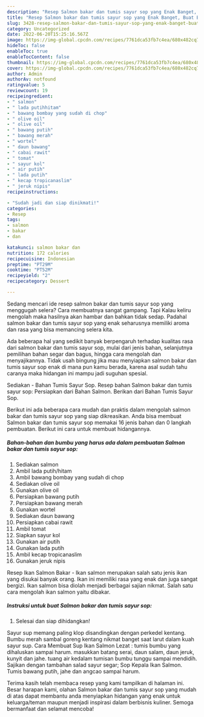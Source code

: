 ```yaml
---
description: "Resep Salmon bakar dan tumis sayur sop yang Enak Banget, Buat Buka Puasa Enak"
title: "Resep Salmon bakar dan tumis sayur sop yang Enak Banget, Buat Buka Puasa Enak"
slug: 3428-resep-salmon-bakar-dan-tumis-sayur-sop-yang-enak-banget-buat-buka-puasa-enak
category: Uncategorized
date: 2022-06-20T15:25:16.567Z
image: https://img-global.cpcdn.com/recipes/7761dca53fb7c4ea/680x482cq70/salmon-bakar-dan-tumis-sayur-sop-foto-resep-utama.jpg
hideToc: false
enableToc: true
enableTocContent: false
thumbnail: https://img-global.cpcdn.com/recipes/7761dca53fb7c4ea/680x482cq70/salmon-bakar-dan-tumis-sayur-sop-foto-resep-utama.jpg
cover: https://img-global.cpcdn.com/recipes/7761dca53fb7c4ea/680x482cq70/salmon-bakar-dan-tumis-sayur-sop-foto-resep-utama.jpg
author: Admin
authorAv: notfound
ratingvalue: 5
reviewcount: 19
recipeingredient:
- " salmon"
- " lada putihhitam"
- " bawang bombay yang sudah di chop"
- " olive oil"
- " olive oil"
- " bawang putih"
- " bawang merah"
- " wortel"
- " daun bawang"
- " cabai rawit"
- " tomat"
- " sayur kol"
- " air putih"
- " lada putih"
- " kecap tropicanaslim"
- " jeruk nipis"
recipeinstructions:

- "Sudah jadi dan siap dinikmati!"
categories:
- Resep
tags:
- salmon
- bakar
- dan

katakunci: salmon bakar dan 
nutrition: 172 calories
recipecuisine: Indonesian
preptime: "PT29M"
cooktime: "PT52M"
recipeyield: "2"
recipecategory: Dessert

---
```



Sedang mencari ide resep salmon bakar dan tumis sayur sop yang menggugah selera? Cara membuatnya sangat gampang. Tapi Kalau keliru mengolah maka hasilnya akan hambar dan bahkan tidak sedap. Padahal salmon bakar dan tumis sayur sop yang enak seharusnya memiliki aroma dan rasa yang bisa memancing selera kita.


Ada beberapa hal yang sedikit banyak berpengaruh terhadap kualitas rasa dari salmon bakar dan tumis sayur sop, mulai dari jenis bahan, selanjutnya pemilihan bahan segar dan bagus, hingga cara mengolah dan menyajikannya. Tidak usah bingung jika mau menyiapkan salmon bakar dan tumis sayur sop enak di mana pun kamu berada, karena asal sudah tahu caranya maka hidangan ini mampu jadi suguhan spesial.

Sediakan - Bahan Tumis Sayur Sop. Resep bahan Salmon bakar dan tumis sayur sop: Persiapkan dari Bahan Salmon. Berikan dari Bahan Tumis Sayur Sop.


Berikut ini ada beberapa cara mudah dan praktis dalam mengolah salmon bakar dan tumis sayur sop yang siap dikreasikan. Anda bisa membuat Salmon bakar dan tumis sayur sop memakai 16 jenis bahan dan 0 langkah pembuatan. Berikut ini cara untuk membuat hidangannya.

<!--inarticleads1-->

##### Bahan-bahan dan bumbu yang harus ada dalam pembuatan Salmon bakar dan tumis sayur sop:

1. Sediakan  salmon
1. Ambil  lada putih/hitam
1. Ambil  bawang bombay yang sudah di chop
1. Sediakan  olive oil
1. Gunakan  olive oil
1. Persiapkan  bawang putih
1. Persiapkan  bawang merah
1. Gunakan  wortel
1. Sediakan  daun bawang
1. Persiapkan  cabai rawit
1. Ambil  tomat
1. Siapkan  sayur kol
1. Gunakan  air putih
1. Gunakan  lada putih
1. Ambil  kecap tropicanaslim
1. Gunakan  jeruk nipis


Resep Ikan Salmon Bakar - Ikan salmon merupakan salah satu jenis ikan yang disukai banyak orang. Ikan ini memiliki rasa yang enak dan juga sangat bergizi. Ikan salmon bisa diolah menjadi berbagai sajian nikmat. Salah satu cara mengolah ikan salmon yaitu dibakar. 

<!--inarticleads2-->

##### Instruksi untuk buat Salmon bakar dan tumis sayur sop:


1. Selesai dan siap dihidangkan!

Sayur sup memang paling klop disandingkan dengan perkedel kentang. Bumbu merah sambal goreng kentang nikmat banget saat larut dalam kuah sayur sup. Cara Membuat Sup Ikan Salmon Lezat : tumis bumbu yang dihaluskan sampai harum. masukkan batang serai, daun salam, daun jeruk, kunyit dan jahe. tuang air kedalam tumisan bumbu tunggu sampai mendidih. Sajikan dengan tambahan salad sayur segar; Sop Kepala Ikan Salmon. Tumis bawang putih, jahe dan angcao sampai harum. 

Terima kasih telah membaca resep yang kami tampilkan di halaman ini. Besar harapan kami, olahan Salmon bakar dan tumis sayur sop yang mudah di atas dapat membantu anda menyiapkan hidangan yang enak untuk keluarga/teman maupun menjadi inspirasi dalam berbisnis kuliner. Semoga bermanfaat dan selamat mencoba!
